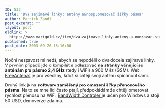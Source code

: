 ```yaml
---
ID: 532
title: 'Dva zajímavé linky: antény a&nbsp;omezovač šířky pásma'
author: Patrick Zandl
post_excerpt: ""
layout: post
oldlink: >
  https://www.marigold.cz/item/dva-zajimave-linky-anteny-a-omezovac-sirky-pasma
published: true
post_date: 2003-09-26 05:16:00
---
```

<p>
Noční nespavost mi nedá, abych se nepodělil o dva docela zajímavé linky.&#160; V prvním případě jde o kompilát a odkazovač <STRONG>na stránky věnující se anténám pro pásmo 2,4 GHz</STRONG> (tedy i WiFi) a 900 MHz (GSM). Web <A href="http://www.freeantennas.com/" target=_blank>FreeAntenas</A> je pro všechny, kdož si chtějí svoji anténu spíchnout sami. </p>

<p>
Druhý link je na <STRONG>software zaměřený pro omezení šířky přenosového pásma</STRONG>. Na to se mne lidi často ptají, předpokládám že chtějí omezovat rychlost přenosu na WiFi. <A href="http://bandwidthcontroller.com/" target=_blank>BandWidth Controler </A>je určen pro Windows a stojí 50 USD, demoverze zdarma. </p>
